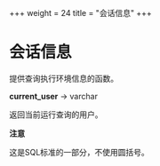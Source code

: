 +++
weight = 24
title = "会话信息"
+++

# 会话信息

提供查询执行环境信息的函数。

**current\_user** -> varchar

返回当前运行查询的用户。

**注意**

这是SQL标准的一部分，不使用圆括号。